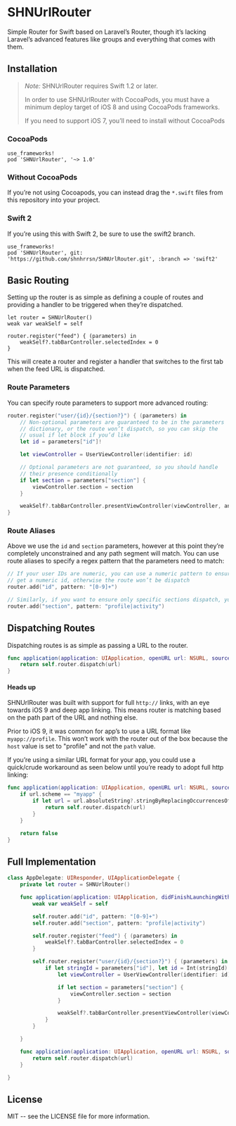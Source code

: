 # SHNUrlRouter
Simple Router for Swift based on Laravel’s Router, though it’s lacking Laravel’s advanced features like groups and everything that comes with them.

## Installation

> _Note:_ SHNUrlRouter requires Swift 1.2 or later.
>
> In order to use SHNUrlRouter with CocoaPods, you must have a minimum
> deploy target of iOS 8 and using CocoaPods frameworks.
>
> If you need to support iOS 7, you’ll need to install without CocoaPods

### CocoaPods

```
use_frameworks!
pod 'SHNUrlRouter', '~> 1.0'
```

### Without CocoaPods

If you’re not using Cocoapods, you can instead drag the `*.swift` files from this repository into your project.

### Swift 2

If you’re using this with Swift 2, be sure to use the swift2 branch.

```
use_frameworks!
pod 'SHNUrlRouter', git: 'https://github.com/shnhrrsn/SHNUrlRouter.git', :branch => 'swift2'
```

## Basic Routing

Setting up the router is as simple as defining a couple of routes and providing a handler to be triggered when they’re dispatched.

```
let router = SHNUrlRouter()
weak var weakSelf = self

router.register("feed") { (parameters) in
	weakSelf?.tabBarController.selectedIndex = 0
}
```

This will create a router and register a handler that switches to the first tab when the feed URL is dispatched.


### Route Parameters

You can specify route parameters to support more advanced routing:

```swift
router.register("user/{id}/{section?}") { (parameters) in
 	// Non-optional parameters are guaranteed to be in the parameters
 	// dictionary, or the route won’t dispatch, so you can skip the
 	// usual if let block if you’d like
 	let id = parameters["id"]!

	let viewController = UserViewController(identifier: id)

	// Optional parameters are not guaranteed, so you should handle
	// their presence conditionally
	if let section = parameters["section"] {
		viewController.section = section
	}

	weakSelf?.tabBarController.presentViewController(viewController, animated: true, completion: nil)
}
```

### Route Aliases

Above we use the `id` and `section` parameters, however at this point they’re completely unconstrained and any path segment will match.  You can use route aliases to specify a regex pattern that the parameters need to match:

```swift
// If your user IDs are numeric, you can use a numeric pattern to ensure you’ll always
// get a numeric id, otherwise the route won’t be dispatch
router.add("id", pattern: "[0-9]+")

// Similarly, if you want to ensure only specific sections dispatch, you can do that too
router.add("section", pattern: "profile|activity")
```

## Dispatching Routes

Dispatching routes is as simple as passing a URL to the router.

```swift
func application(application: UIApplication, openURL url: NSURL, sourceApplication: String?, annotation: AnyObject?) -> Bool {
	return self.router.dispatch(url)
}
```

#### Heads up

SHNUrlRouter was built with support for full `http://` links, with an eye towards iOS 9 and deep app linking.  This means router is matching based on the path part of the URL and nothing else.

Prior to iOS 9, it was common for app’s to use a URL format like `myapp://profile`.  This won’t work with the router out of the box because the `host` value is set to "profile" and not the `path` value.

If you’re using a similar URL format for your app, you could use a quick/crude workaround as seen below until you’re ready to adopt full http linking:

```swift
func application(application: UIApplication, openURL url: NSURL, sourceApplication: String?, annotation: AnyObject?) -> Bool {
	if url.scheme == "myapp" {
		if let url = url.absoluteString?.stringByReplacingOccurrencesOfString("://", withString: "://host/") {
			return self.router.dispatch(url)
		}
	}

	return false
}
```

## Full Implementation

```swift
class AppDelegate: UIResponder, UIApplicationDelegate {
	private let router = SHNUrlRouter()

	func application(application: UIApplication, didFinishLaunchingWithOptions launchOptions: [NSObject:AnyObject]?) -> Bool {
		weak var weakSelf = self

		self.router.add("id", pattern: "[0-9]+")
		self.router.add("section", pattern: "profile|activity")

		self.router.register("feed") { (parameters) in
			weakSelf?.tabBarController.selectedIndex = 0
		}

		self.router.register("user/{id}/{section?}") { (parameters) in
			if let stringId = parameters["id"], let id = Int(stringId) {
				let viewController = UserViewController(identifier: id)

				if let section = parameters["section"] {
					viewController.section = section
				}

				weakSelf?.tabBarController.presentViewController(viewController, animated: true, completion: nil)
			}
		}

	}

	func application(application: UIApplication, openURL url: NSURL, sourceApplication: String?, annotation: AnyObject?) -> Bool {
		return self.router.dispatch(url)
	}

}
```

## License

MIT -- see the LICENSE file for more information.

